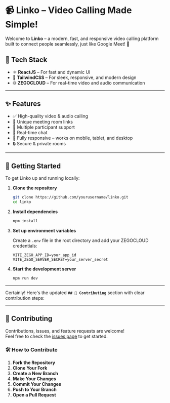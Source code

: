 # 📹 Linko – Video Calling Made Simple!

Welcome to **Linko** – a modern, fast, and responsive video calling platform built to connect people seamlessly, just like Google Meet! 🚀


## 🔧 Tech Stack

- ⚛️ **ReactJS** – For fast and dynamic UI
- 🎨 **TailwindCSS** – For sleek, responsive, and modern design
- 🌐 **ZEGOCLOUD** – For real-time video and audio communication

---

## ✨ Features

- ✅ High-quality video & audio calling
- 🔗 Unique meeting room links
- 👥 Multiple participant support
- 💬 Real-time chat
- 📱 Fully responsive – works on mobile, tablet, and desktop
- 🔒 Secure & private rooms

---

## 🚀 Getting Started

To get Linko up and running locally:

1. **Clone the repository**
   ```bash
   git clone https://github.com/yourusername/linko.git
   cd linko
   ```

2. **Install dependencies**
   ```bash
   npm install
   ```

3. **Set up environment variables**

   Create a `.env` file in the root directory and add your ZEGOCLOUD credentials:

   ```
   VITE_ZEGO_APP_ID=your_app_id
   VITE_ZEGO_SERVER_SECRET=your_server_secret
   ```

4. **Start the development server**
   ```bash
   npm run dev
   ```

---

Certainly! Here's the updated **`## 🤝 Contributing`** section with clear contribution steps:

---

## 🤝 Contributing

Contributions, issues, and feature requests are welcome!  
Feel free to check the [issues page](https://github.com/yourusername/linko/issues) to get started.

### 🛠️ How to Contribute

1. **Fork the Repository**
2. **Clone Your Fork**
3. **Create a New Branch**
4. **Make Your Changes**
5. **Commit Your Changes**
6. **Push to Your Branch**
7. **Open a Pull Request**
